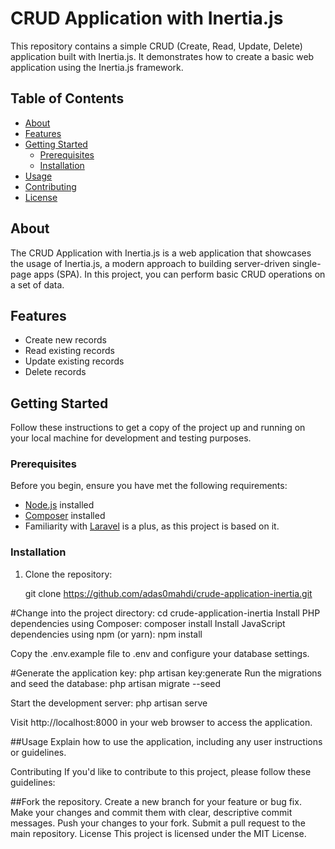 # CRUD Application with Inertia.js

This repository contains a simple CRUD (Create, Read, Update, Delete) application built with Inertia.js. It demonstrates how to create a basic web application using the Inertia.js framework.

## Table of Contents
- [About](#about)
- [Features](#features)
- [Getting Started](#getting-started)
  - [Prerequisites](#prerequisites)
  - [Installation](#installation)
- [Usage](#usage)
- [Contributing](#contributing)
- [License](#license)

## About

The CRUD Application with Inertia.js is a web application that showcases the usage of Inertia.js, a modern approach to building server-driven single-page apps (SPA). In this project, you can perform basic CRUD operations on a set of data.

## Features

- Create new records
- Read existing records
- Update existing records
- Delete records

## Getting Started

Follow these instructions to get a copy of the project up and running on your local machine for development and testing purposes.

### Prerequisites

Before you begin, ensure you have met the following requirements:

- [Node.js](https://nodejs.org/) installed
- [Composer](https://getcomposer.org/) installed
- Familiarity with [Laravel](https://laravel.com/) is a plus, as this project is based on it.

### Installation

1. Clone the repository:
   
   git clone https://github.com/adas0mahdi/crude-application-inertia.git
  

#Change into the project directory:
cd crude-application-inertia
Install PHP dependencies using Composer:
composer install
Install JavaScript dependencies using npm (or yarn):
npm install

Copy the .env.example file to .env and configure your database settings.

#Generate the application key:
php artisan key:generate
Run the migrations and seed the database:
php artisan migrate --seed

Start the development server:
php artisan serve

Visit http://localhost:8000 in your web browser to access the application.

##Usage
Explain how to use the application, including any user instructions or guidelines.

Contributing
If you'd like to contribute to this project, please follow these guidelines:

##Fork the repository.
Create a new branch for your feature or bug fix.
Make your changes and commit them with clear, descriptive commit messages.
Push your changes to your fork.
Submit a pull request to the main repository.
License
This project is licensed under the MIT License.
